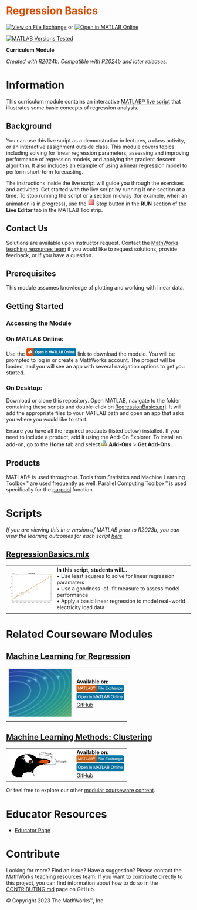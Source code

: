 
# <span style="color:rgb(213,80,0)">Regression Basics</span>


[![View on File Exchange](https://www.mathworks.com/matlabcentral/images/matlab-file-exchange.svg)](https://www.mathworks.com/matlabcentral/fileexchange/93435-regression-basics) or [![Open in MATLAB Online](https://www.mathworks.com/images/responsive/global/open-in-matlab-online.svg)](https://matlab.mathworks.com/open/github/v1?repo=MathWorks-Teaching-Resources/Regression-Basics&project=RegressionBasics.prj&file=README.mlx)

[![MATLAB Versions Tested](https://img.shields.io/endpoint?url=https%3A%2F%2Fraw.githubusercontent.com%2FMathWorks-Teaching-Resources%2FRegression-Basics%2Frelease%2FImages%2FTestedWith.json)](https://MathWorks-Teaching-Resources.github.io/Regression-Basics)

**Curriculum Module**

_Created with R2024b. Compatible with R2024b and later releases._

# Information

This curriculum module contains an interactive [MATLAB® live script](https://www.mathworks.com/products/matlab/live-editor.html) that illustrates some basic concepts of regression analysis.


## Background

You can use this live script as a demonstration in lectures, a class activity, or an interactive assignment outside class. This module covers topics including solving for linear regression parameters, assessing and improving performance of regression models, and applying the gradient descent algorithm. It also includes an example of using a linear regression model to perform short\-term forecasting.


The instructions inside the live script will guide you through the exercises and activities. Get started with the live script by running it one section at a time. To stop running the script or a section midway (for example, when an animation is in progress), use the <img src="Images/image_0.png" width="19" alt="image_0.png"> Stop button in the **RUN** section of the **Live Editor** tab in the MATLAB Toolstrip.

## Contact Us

Solutions are available upon instructor request. Contact the [MathWorks teaching resources team](mailto:onlineteaching@mathworks.com) if you would like to request solutions, provide feedback, or if you have a question.


## Prerequisites

This module assumes knowledge of plotting and working with linear data.


## Getting Started
### Accessing the Module
### **On MATLAB Online:**

Use the [<img src="Images/image_1.png" width="136" alt="image_1.png">](https://matlab.mathworks.com/open/github/v1?repo=MathWorks-Teaching-Resources/Regression-Basics&project=RegressionBasics.prj) link to download the module. You will be prompted to log in or create a MathWorks account. The project will be loaded, and you will see an app with several navigation options to get you started.

### **On Desktop:**

Download or clone this repository. Open MATLAB, navigate to the folder containing these scripts and double\-click on [RegressionBasics.prj](RegressionBasics.prj). It will add the appropriate files to your MATLAB path and open an app that asks you where you would like to start. 


Ensure you have all the required products (listed below) installed. If you need to include a product, add it using the Add\-On Explorer. To install an add\-on, go to the **Home** tab and select  <img src="Images/image_2.png" width="16" alt="image_2.png"> **Add-Ons** > **Get Add-Ons**. 


## Products

MATLAB® is used throughout. Tools from Statistics and Machine Learning Toolbox™ are used frequently as well. Parallel Computing Toolbox™ is used specifically for the [parpool](https://www.mathworks.com/help/parallel-computing/parpool.html) function.


# Scripts

 *If you are viewing this in a version of MATLAB prior to R2023b, you can view the learning outcomes for each script* [*here*](https://www.mathworks.com/matlabcentral/fileexchange/93435-regression-basics)

## [**RegressionBasics.mlx**](Scripts/RegressionBasics.mlx)
|      |      |
| :-- | :-- |
| <img src="Images/image_3.png" width="171" alt="image_3.png"> <br>  | **In this script, students will...** <br> $\bullet$ Use least squares to solve for linear regression paramaters <br> $\bullet$ Use a goodness\-of\-fit measure to assess model performance <br> $\bullet$ Apply a basic linear regression to model real\-world electricity load data <br>   |
|      |       |

# Related Courseware Modules
## [**Machine Learning for Regression**](https://www.mathworks.com/matlabcentral/fileexchange/95903-machine-learning-for-regression)
|      |      |
| :-- | :-- |
| <img src="Images/image_4.png" width="171" alt="image_4.png"> <br>  | **Available on:** <br> [<img src="Images/image_5.png" width="129" alt="image_5.png">](https://www.mathworks.com/matlabcentral/fileexchange/95903-machine-learning-for-regression) <br> [<img src="Images/image_6.png" width="130" alt="image_6.png">](https://matlab.mathworks.com/open/github/v1?repo=MathWorks-Teaching-Resources/Machine-Learning-for-Regression&project=MLforRegression.prj) <br> [GitHub](https://github.com/MathWorks-Teaching-Resources/Machine-Learning-for-Regression) <br>   |
|      |       |


## [**Machine Learning Methods: Clustering**](https://www.mathworks.com/matlabcentral/fileexchange/135381-machine-learning-methods-clustering)
|      |      |
| :-- | :-- |
| <img src="Images/image_7.png" width="171" alt="image_7.png"> <br>  | **Available on:** <br> [<img src="Images/image_8.png" width="129" alt="image_8.png">](https://www.mathworks.com/matlabcentral/fileexchange/135381-machine-learning-methods-clustering) <br> [<img src="Images/image_9.png" width="130" alt="image_9.png">](https://matlab.mathworks.com/open/github/v1?repo=MathWorks-Teaching-Resources/Machine-Learning-Methods-Clustering&project=MLMethodsClustering.prj) <br> [GitHub](https://github.com/MathWorks-Teaching-Resources/Machine-Learning-Methods-Clustering) <br>   |
|      |       |


Or feel free to explore our other [modular courseware content](https://www.mathworks.com/matlabcentral/fileexchange/?q=tag%3A%22courseware+module%22&sort=downloads_desc_30d).

# Educator Resources
-  [Educator Page](https://www.mathworks.com/academia/educators.html) 

# Contribute 

Looking for more? Find an issue? Have a suggestion? Please contact the [MathWorks teaching resources team](mailto:%20onlineteaching@mathworks.com). If you want to contribute directly to this project, you can find information about how to do so in the [CONTRIBUTING.md](https://github.com/MathWorks-Teaching-Resources/Regression-Basics/blob/release/CONTRIBUTING.md) page on GitHub.


 *©* Copyright 2023 The MathWorks™, Inc


